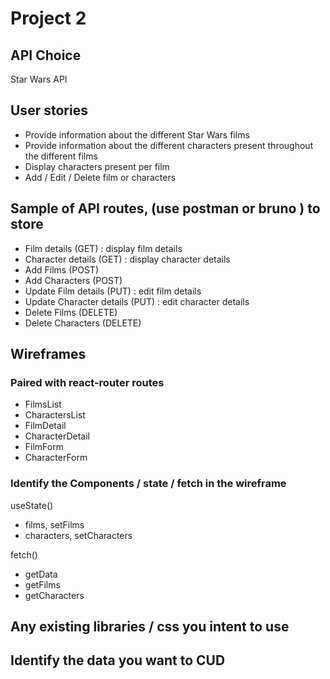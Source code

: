 # Project 2

## API Choice

Star Wars API

## User stories

- Provide information about the different Star Wars films
- Provide information about the different characters present throughout the different films
- Display characters present per film
- Add / Edit / Delete film or characters

## Sample of API routes, (use postman or bruno ) to store

- Film details (GET) : display film details
- Character details (GET) : display character details
- Add Films (POST)
- Add Characters (POST)
- Update Film details (PUT) : edit film details
- Update Character details (PUT) : edit character details
- Delete Films (DELETE)
- Delete Characters (DELETE)

## Wireframes

### Paired with react-router routes

- FilmsList
- CharactersList
- FilmDetail
- CharacterDetail
- FilmForm
- CharacterForm

### Identify the Components / state / fetch in the wireframe

useState()

- films, setFilms
- characters, setCharacters

fetch()

- getData
- getFilms
- getCharacters

## Any existing libraries / css you intent to use

## Identify the data you want to CUD
